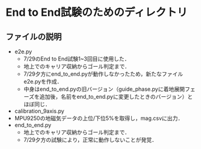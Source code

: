# End to End試験のためのディレクトリ
## ファイルの説明
- e2e.py
  - 7/29のEnd to End試験1~3回目に使用した．
  - 地上でのキャリア収納からゴール判定まで．
  - 7/29夕方にend_to_end.pyが動作しなかったため，新たなファイルe2e.pyを作成．
  - 中身はend_to_end.pyの旧バージョン（guide_phase.pyに着地展開フェーズを追加後，名前をend_to_end.pyに変更したときのバージョン）とほぼ同じ．
- calibration_9axis.py
 - MPU9250の地磁気データの上位/下位5%を取得し，mag.csvに出力．
- end_to_end.py
  - 地上でのキャリア収納からゴール判定まで．
  - 7/29夕方の試験により，正常に動作しないことが発覚．

